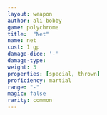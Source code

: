 ```yaml
---
layout: weapon
author: ali-bobby
game: polychrome
title:  "Net"
name: net
cost: 1 gp
damage-dice: '-'
damage-type:
weight: 3
properties: [special, thrown]
proficiency: martial
range: "-"
magic: false
rarity: common
---
```

